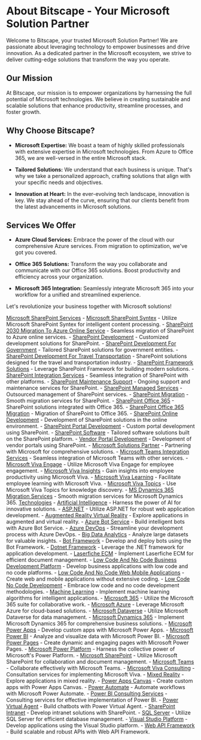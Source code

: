 # About Bitscape - Your Microsoft Solution Partner

Welcome to Bitscape, your trusted Microsoft Solution Partner! We are passionate about leveraging technology to empower businesses and drive innovation. As a dedicated partner in the Microsoft ecosystem, we strive to deliver cutting-edge solutions that transform the way you operate.

## Our Mission

At Bitscape, our mission is to empower organizations by harnessing the full potential of Microsoft technologies. We believe in creating sustainable and scalable solutions that enhance productivity, streamline processes, and foster growth.

## Why Choose Bitscape?

- **Microsoft Expertise:** We boast a team of highly skilled professionals with extensive expertise in Microsoft technologies. From Azure to Office 365, we are well-versed in the entire Microsoft stack.

- **Tailored Solutions:** We understand that each business is unique. That's why we take a personalized approach, crafting solutions that align with your specific needs and objectives.

- **Innovation at Heart:** In the ever-evolving tech landscape, innovation is key. We stay ahead of the curve, ensuring that our clients benefit from the latest advancements in Microsoft solutions.

## Services We Offer

- **Azure Cloud Services:** Embrace the power of the cloud with our comprehensive Azure services. From migration to optimization, we've got you covered.

- **Office 365 Solutions:** Transform the way you collaborate and communicate with our Office 365 solutions. Boost productivity and efficiency across your organization.

- **Microsoft 365 Integration:** Seamlessly integrate Microsoft 365 into your workflow for a unified and streamlined experience.

Let's revolutionize your business together with Microsoft solutions!



[Microsoft SharePoint Services](https://www.bitscape.com/services/microsoft-sharepoint-services/)
	- [Microsoft SharePoint Syntex](https://www.bitscape.com/services/microsoft-sharepoint-services/microsoft-sharepoint-syntex/) - Utilize Microsoft SharePoint Syntex for intelligent content processing.
	- [SharePoint 2030 Migration To Azure Online Service](https://www.bitscape.com/services/microsoft-sharepoint-services/sharepoint-2030-migration-to-azure-online-service/) - Seamless migration of SharePoint to Azure online services.
	- [SharePoint Development](https://www.bitscape.com/services/microsoft-sharepoint-services/sharepoint-development/) - Customized development solutions for SharePoint.
	- [SharePoint Development For Government](https://www.bitscape.com/services/microsoft-sharepoint-services/sharepoint-development-for-government/) - Tailored SharePoint solutions for government entities.
	- [SharePoint Development For Travel Transportation](https://www.bitscape.com/services/microsoft-sharepoint-services/sharepoint-development-for-travel-transportation/) - SharePoint solutions designed for the travel and transportation industry.
	- [SharePoint Framework Solutions](https://www.bitscape.com/services/microsoft-sharepoint-services/sharepoint-framework-solutions/) - Leverage SharePoint Framework for building modern solutions.
	- [SharePoint Integration Services](https://www.bitscape.com/services/microsoft-sharepoint-services/sharepoint-integration-services/) - Seamless integration of SharePoint with other platforms.
	- [SharePoint Maintenance Support](https://www.bitscape.com/services/microsoft-sharepoint-services/sharepoint-maintenance-support/) - Ongoing support and maintenance services for SharePoint.
	- [SharePoint Managed Services](https://www.bitscape.com/services/microsoft-sharepoint-services/sharepoint-managed-services/) - Outsourced management of SharePoint services.
	- [SharePoint Migration](https://www.bitscape.com/services/microsoft-sharepoint-services/sharepoint-migration/) - Smooth migration services for SharePoint.
	- [SharePoint Office 365](https://www.bitscape.com/services/microsoft-sharepoint-services/sharepoint-office-365/) - SharePoint solutions integrated with Office 365.
	- [SharePoint Office 365 Migration](https://www.bitscape.com/services/microsoft-sharepoint-services/sharepoint-office-365-migration/) - Migration of SharePoint to Office 365.
	- [SharePoint Online Development](https://www.bitscape.com/services/microsoft-sharepoint-services/sharepoint-online-development/) - Development of SharePoint solutions in the online environment.
	- [SharePoint Portal Development](https://www.bitscape.com/services/microsoft-sharepoint-services/sharepoint-portal-development/) - Custom portal development using SharePoint.
	- [SharePoint Software](https://www.bitscape.com/services/microsoft-sharepoint-services/sharepoint-software/) - Tailored software solutions built on the SharePoint platform.
	- [Vendor Portal Development](https://www.bitscape.com/services/microsoft-sharepoint-services/vendor-portal-development/) - Development of vendor portals using SharePoint.
	- [Microsoft Solutions Partner](https://www.bitscape.com/services/microsoft-solutions-partner/) - Partnering with Microsoft for comprehensive solutions.
	- [Microsoft Teams Integration Services](https://www.bitscape.com/services/microsoft-teams-integration-services/) - Seamless integration of Microsoft Teams with other services.
	- [Microsoft Viva Engage](https://www.bitscape.com/services/microsoft-viva-engage/) - Utilize Microsoft Viva Engage for employee engagement.
	- [Microsoft Viva Insights](https://www.bitscape.com/services/microsoft-viva-insights/) - Gain insights into employee productivity using Microsoft Viva.
	- [Microsoft Viva Learning](https://www.bitscape.com/services/microsoft-viva-learning/) - Facilitate employee learning with Microsoft Viva.
	- [Microsoft Viva Topics](https://www.bitscape.com/services/microsoft-viva-topics/) - Use Microsoft Viva Topics for knowledge discovery.
	- [MS Dynamics 365 Migration Services](https://www.bitscape.com/services/ms-dynamics-365-migration-services/) - Smooth migration services for Microsoft Dynamics 365.
[Technologies](https://www.bitscape.com/technologies/)
	- [Artificial Intelligence](https://www.bitscape.com/technologies/artificial-intelligence/) - Harness the power of AI for innovative solutions.
	- [ASP.NET](https://www.bitscape.com/technologies/asp-net/) - Utilize ASP.NET for robust web application development.
	- [Augmented Reality Virtual Reality](https://www.bitscape.com/technologies/augmented-reality-virtual-reality/) - Explore applications in augmented and virtual reality.
	- [Azure Bot Service](https://www.bitscape.com/technologies/azure-bot-service/) - Build intelligent bots with Azure Bot Service.
	- [Azure DevOps](https://www.bitscape.com/technologies/azure-devops/) - Streamline your development process with Azure DevOps.
	- [Big Data Analytics](https://www.bitscape.com/technologies/big-data-analytics/) - Analyze large datasets for valuable insights.
	- [Bot Framework](https://www.bitscape.com/technologies/bot-framework/) - Develop and deploy bots using the Bot Framework.
	- [Dotnet Framework](https://www.bitscape.com/technologies/dotnet-framework/) - Leverage the .NET framework for application development.
	- [Laserfiche ECM](https://www.bitscape.com/technologies/laserfiche-ecm/) - Implement Laserfiche ECM for efficient document management.
	- [Low Code And No Code Business Development Platform](https://www.bitscape.com/technologies/low-code-and-no-code-business-development-platform/) - Develop business applications with low code and no code platforms.
	- [Low Code And No Code Web Mobile Applications](https://www.bitscape.com/technologies/low-code-and-no-code-web-mobile-applications/) - Create web and mobile applications without extensive coding.
	- [Low Code No Code Development](https://www.bitscape.com/technologies/low-code-no-code-development/) - Embrace low code and no code development methodologies.
	- [Machine Learning](https://www.bitscape.com/technologies/machine-learning/) - Implement machine learning algorithms for intelligent applications.
	- [Microsoft 365](https://www.bitscape.com/technologies/microsoft-365/) - Utilize the Microsoft 365 suite for collaborative work.
	- [Microsoft Azure](https://www.bitscape.com/technologies/microsoft-azure/) - Leverage Microsoft Azure for cloud-based solutions.
	- [Microsoft Dataverse](https://www.bitscape.com/technologies/microsoft-dataverse/) - Utilize Microsoft Dataverse for data management.
	- [Microsoft Dynamics 365](https://www.bitscape.com/technologies/microsoft-dynamics-365/) - Implement Microsoft Dynamics 365 for comprehensive business solutions.
	- [Microsoft Power Apps](https://www.bitscape.com/technologies/microsoft-power-apps/) - Develop custom apps with Microsoft Power Apps.
	- [Microsoft Power BI](https://www.bitscape.com/technologies/microsoft-power-bi/) - Analyze and visualize data with Microsoft Power BI.
	- [Microsoft Power Pages](https://www.bitscape.com/technologies/microsoft-power-pages/) - Create dynamic and engaging pages with Microsoft Power Pages.
	- [Microsoft Power Platform](https://www.bitscape.com/technologies/microsoft-power-platform/) - Harness the collective power of Microsoft's Power Platform.
	- [Microsoft SharePoint](https://www.bitscape.com/technologies/microsoft-sharepoint/) - Utilize Microsoft SharePoint for collaboration and document management.
	- [Microsoft Teams](https://www.bitscape.com/technologies/microsoft-teams/) - Collaborate effectively with Microsoft Teams.
	- [Microsoft Viva Consulting](https://www.bitscape.com/technologies/microsoft-viva-consulting/) - Consultation services for implementing Microsoft Viva.
	- [Mixed Reality](https://www.bitscape.com/technologies/mixed-reality/) - Explore applications in mixed reality.
	- [Power Apps Canvas](https://www.bitscape.com/technologies/power-apps-canvas/) - Create custom apps with Power Apps Canvas.
	- [Power Automate](https://www.bitscape.com/technologies/power-automate/) - Automate workflows with Microsoft Power Automate.
	- [Power BI Consulting Services](https://www.bitscape.com/technologies/power-bi-consulting-services/) - Consulting services for effective implementation of Power BI.
	- [Power Virtual Agent](https://www.bitscape.com/technologies/power-virtual-agent/) - Build chatbots with Power Virtual Agent.
	- [SharePoint Intranet](https://www.bitscape.com/technologies/sharepoint-intranet/) - Develop intranet solutions with SharePoint.
	- [SQL Server](https://www.bitscape.com/technologies/sql-server/) - Utilize SQL Server for efficient database management.
	- [Visual Studio Platform](https://www.bitscape.com/technologies/visual-studio-platform/) - Develop applications using the Visual Studio platform.
	- [Web API Framework](https://www.bitscape.com/technologies/web-api-framework/) - Build scalable and robust APIs with Web API Framework.
